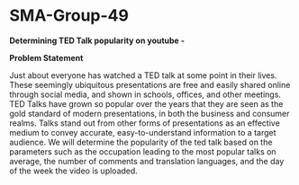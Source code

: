 # SMA-Group-49

<b>Determining TED Talk popularity on youtube - </b>

<b>Problem Statement</b>

Just about everyone has watched a TED talk at some point in their lives. These seemingly ubiquitous presentations are free and easily shared online through social media, and shown in schools, offices, and other meetings. TED Talks have grown so popular over the years that they are seen as the gold standard of modern presentations, in both the business and consumer realms. Talks stand out from other forms of presentations as an effective medium to convey accurate, easy-to-understand information to a target audience. 
We will determine the popularity of the ted talk based on the parameters such as the occupation leading to the most popular talks on average, the number of comments and translation languages, and the day of the week the video is uploaded.
